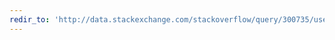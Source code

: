 ```yaml
---
redir_to: 'http://data.stackexchange.com/stackoverflow/query/300735/users-with-most-necromancer-badges-at-a-given-date?Date=2016-03-01'
---
```

